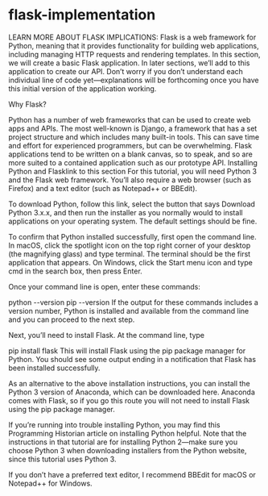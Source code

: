 # flask-implementation
LEARN MORE ABOUT FLASK IMPLICATIONS:
Flask is a web framework for Python, meaning that it provides functionality for building web applications, including managing HTTP requests and rendering templates. In this section, we will create a basic Flask application. In later sections, we’ll add to this application to create our API. Don’t worry if you don’t understand each individual line of code yet—explanations will be forthcoming once you have this initial version of the application working.

Why Flask?

Python has a number of web frameworks that can be used to create web apps and APIs. The most well-known is Django, a framework that has a set project structure and which includes many built-in tools. This can save time and effort for experienced programmers, but can be overwhelming. Flask applications tend to be written on a blank canvas, so to speak, and so are more suited to a contained application such as our prototype API.
Installing Python and Flasklink to this section
For this tutorial, you will need Python 3 and the Flask web framework. You’ll also require a web browser (such as Firefox) and a text editor (such as Notepad++ or BBEdit).

To download Python, follow this link, select the button that says Download Python 3.x.x, and then run the installer as you normally would to install applications on your operating system. The default settings should be fine.

To confirm that Python installed successfully, first open the command line. In macOS, click the spotlight icon on the top right corner of your desktop (the magnifying glass) and type terminal. The terminal should be the first application that appears. On Windows, click the Start menu icon and type cmd in the search box, then press Enter.

Once your command line is open, enter these commands:

python --version
pip --version
If the output for these commands includes a version number, Python is installed and available from the command line and you can proceed to the next step.

Next, you’ll need to install Flask. At the command line, type

pip install flask
This will install Flask using the pip package manager for Python. You should see some output ending in a notification that Flask has been installed successfully.

As an alternative to the above installation instructions, you can install the Python 3 version of Anaconda, which can be downloaded here. Anaconda comes with Flask, so if you go this route you will not need to install Flask using the pip package manager.

If you’re running into trouble installing Python, you may find this Programming Historian article on installing Python helpful. Note that the instructions in that tutorial are for installing Python 2—make sure you choose Python 3 when downloading installers from the Python website, since this tutorial uses Python 3.

If you don’t have a preferred text editor, I recommend BBEdit for macOS or Notepad++ for Windows.

